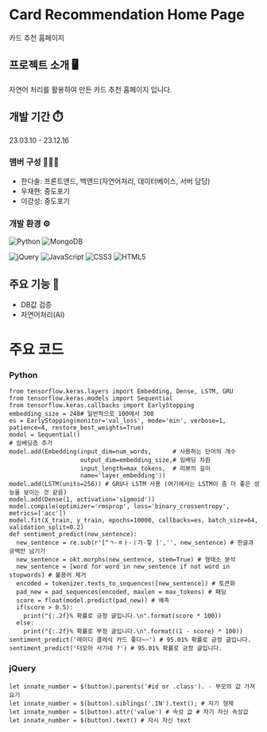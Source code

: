 # Card Recommendation Home Page
카드 추천 홈페이지

## 프로젝트 소개 🖥️
자연어 처리를 활용하여 만든 카드 추천 홈페이지 입니다.

## 개발 기간 ⏱️
23.03.10 - 23.12.16

### 맴버 구성 🧑‍🤝‍🧑
- 한다솔: 프론트앤드, 백앤드(자연어처리, 데이터베이스, 서버 담당)
- 우재현: 중도포기
- 이강성: 중도포기

### 개발 환경 ⚙️
![Python](https://img.shields.io/badge/python-3670A0?style=for-the-badge&logo=python&logoColor=ffdd54)
![MongoDB](https://img.shields.io/badge/MongoDB-%234ea94b.svg?style=for-the-badge&logo=mongodb&logoColor=white)


![jQuery](https://img.shields.io/badge/jquery-%230769AD.svg?style=for-the-badge&logo=jquery&logoColor=white)
![JavaScript](https://img.shields.io/badge/javascript-%23323330.svg?style=for-the-badge&logo=javascript&logoColor=%23F7DF1E)
![CSS3](https://img.shields.io/badge/css3-%231572B6.svg?style=for-the-badge&logo=css3&logoColor=white)
![HTML5](https://img.shields.io/badge/html5-%23E34F26.svg?style=for-the-badge&logo=html5&logoColor=white)


## 주요 기능 📌
- DB값 검증
- 자연어처리(AI)

# 주요 코드
### Python
    from tensorflow.keras.layers import Embedding, Dense, LSTM, GRU
    from tensorflow.keras.models import Sequential
    from tensorflow.keras.callbacks import EarlyStopping
    embedding_size = 248# 일반적으로 100에서 300
    es = EarlyStopping(monitor='val_loss', mode='min', verbose=1, patience=4, restore_best_weights=True)
    model = Sequential()
    # 임베딩층 추가
    model.add(Embedding(input_dim=num_words,      # 사용하는 단어의 개수
                        output_dim=embedding_size,# 임베딩 차원
                        input_length=max_tokens,  # 리뷰의 길이
                        name='layer_embedding'))
    model.add(LSTM(units=256)) # GRU나 LSTM 사용 (여기에서는 LSTM이 좀 더 좋은 성능을 보이는 것 같음)
    model.add(Dense(1, activation='sigmoid'))
    model.compile(optimizer='rmsprop', loss='binary_crossentropy', metrics=['acc'])
    model.fit(X_train, y_train, epochs=10000, callbacks=es, batch_size=64, validation_split=0.2)
    def sentiment_predict(new_sentence):
      new_sentence = re.sub(r'[^ㄱ-ㅎㅏ-ㅣ가-힣 ]','', new_sentence) # 한글과 공백만 남기기
      new_sentence = okt.morphs(new_sentence, stem=True) # 형태소 분석
      new_sentence = [word for word in new_sentence if not word in stopwords] # 불용어 제거
      encoded = tokenizer.texts_to_sequences([new_sentence]) # 토큰화
      pad_new = pad_sequences(encoded, maxlen = max_tokens) # 패딩
      score = float(model.predict(pad_new)) # 예측
      if(score > 0.5):
        print("{:.2f}% 확률로 긍정 글입니다.\n".format(score * 100))
      else:
        print("{:.2f}% 확률로 부정 글입니다.\n".format((1 - score) * 100))
    sentiment_predict('레이디 클레식 카드 좋다~~') # 95.01% 확률로 긍정 글입니다.
    sentiment_predict('더모아 사기네 ?') # 95.01% 확률로 긍정 글입니다.
### jQuery
    let innate_number = $(button).parents('#id or .class'). - 부모의 값 가져요기
    let innate_number = $(button).siblings('.IN').text(); # 자기 형제
    let innate_number = $(button).attr('value') # 속성 값 # 자기 자신 속성값
    let innate_number = $(button).text() # 자시 자신 text
    
